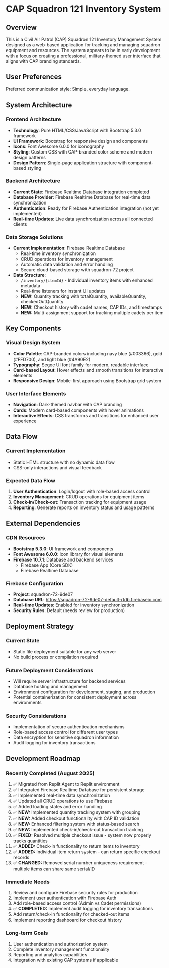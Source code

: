 # CAP Squadron 121 Inventory System

## Overview

This is a Civil Air Patrol (CAP) Squadron 121 Inventory Management System designed as a web-based application for tracking and managing squadron equipment and resources. The system appears to be in early development with a focus on creating a professional, military-themed user interface that aligns with CAP branding standards.

## User Preferences

Preferred communication style: Simple, everyday language.

## System Architecture

### Frontend Architecture
- **Technology**: Pure HTML/CSS/JavaScript with Bootstrap 5.3.0 framework
- **UI Framework**: Bootstrap for responsive design and components
- **Icons**: Font Awesome 6.0.0 for iconography
- **Styling**: Custom CSS with CAP-branded color scheme and modern design patterns
- **Design Pattern**: Single-page application structure with component-based styling

### Backend Architecture
- **Current State**: Firebase Realtime Database integration completed
- **Database Provider**: Firebase Realtime Database for real-time data synchronization
- **Authentication**: Ready for Firebase Authentication integration (not yet implemented)
- **Real-time Updates**: Live data synchronization across all connected clients

### Data Storage Solutions
- **Current Implementation**: Firebase Realtime Database
  - Real-time inventory synchronization
  - CRUD operations for inventory management
  - Automatic data validation and error handling
  - Secure cloud-based storage with squadron-72 project
- **Data Structure**: 
  - `/inventory/{itemId}` - Individual inventory items with enhanced metadata
  - Real-time listeners for instant UI updates
  - **NEW:** Quantity tracking with totalQuantity, availableQuantity, checkedOutQuantity
  - **NEW:** Checkout history with cadet names, CAP IDs, and timestamps
  - **NEW:** Multi-assignment support for tracking multiple cadets per item

## Key Components

### Visual Design System
- **Color Palette**: CAP-branded colors including navy blue (#003366), gold (#FFD700), and light blue (#4A90E2)
- **Typography**: Segoe UI font family for modern, readable interface
- **Card-based Layout**: Hover effects and smooth transitions for interactive elements
- **Responsive Design**: Mobile-first approach using Bootstrap grid system

### User Interface Elements
- **Navigation**: Dark-themed navbar with CAP branding
- **Cards**: Modern card-based components with hover animations
- **Interactive Effects**: CSS transforms and transitions for enhanced user experience

## Data Flow

### Current Implementation
- Static HTML structure with no dynamic data flow
- CSS-only interactions and visual feedback

### Expected Data Flow
1. **User Authentication**: Login/logout with role-based access control
2. **Inventory Management**: CRUD operations for equipment items
3. **Check-in/Check-out**: Transaction tracking for equipment usage
4. **Reporting**: Generate reports on inventory status and usage patterns

## External Dependencies

### CDN Resources
- **Bootstrap 5.3.0**: UI framework and components
- **Font Awesome 6.0.0**: Icon library for visual elements
- **Firebase 10.7.1**: Database and backend services
  - Firebase App (Core SDK)
  - Firebase Realtime Database

### Firebase Configuration
- **Project**: squadron-72-9de07
- **Database URL**: https://squadron-72-9de07-default-rtdb.firebaseio.com
- **Real-time Updates**: Enabled for inventory synchronization
- **Security Rules**: Default (needs review for production)

## Deployment Strategy

### Current State
- Static file deployment suitable for any web server
- No build process or compilation required

### Future Deployment Considerations
- Will require server infrastructure for backend services
- Database hosting and management
- Environment configuration for development, staging, and production
- Potential containerization for consistent deployment across environments

### Security Considerations
- Implementation of secure authentication mechanisms
- Role-based access control for different user types
- Data encryption for sensitive squadron information
- Audit logging for inventory transactions

## Development Roadmap

### Recently Completed (August 2025)
1. ✅ Migrated from Replit Agent to Replit environment
2. ✅ Integrated Firebase Realtime Database for persistent storage
3. ✅ Implemented real-time data synchronization
4. ✅ Updated all CRUD operations to use Firebase
5. ✅ Added loading states and error handling
6. ✅ **NEW:** Implemented quantity tracking system with grouping
7. ✅ **NEW:** Added checkout functionality with CAP ID validation
8. ✅ **NEW:** Enhanced filtering system with status-based search
9. ✅ **NEW:** Implemented check-in/check-out transaction tracking
10. ✅ **FIXED:** Resolved multiple checkout issue - system now properly tracks quantities
11. ✅ **ADDED:** Check-in functionality to return items to inventory
12. ✅ **ADDED:** Individual item return system - can return specific checkout records
13. ✅ **CHANGED:** Removed serial number uniqueness requirement - multiple items can share same serial/ID

### Immediate Needs
1. Review and configure Firebase security rules for production
2. Implement user authentication with Firebase Auth
3. Add role-based access control (Admin vs Cadet permissions)
4. ✅ **COMPLETED:** Implement audit logging for inventory transactions
5. Add return/check-in functionality for checked-out items
6. Implement reporting dashboard for checkout history

### Long-term Goals
1. User authentication and authorization system
2. Complete inventory management functionality
3. Reporting and analytics capabilities
4. Integration with existing CAP systems if applicable

